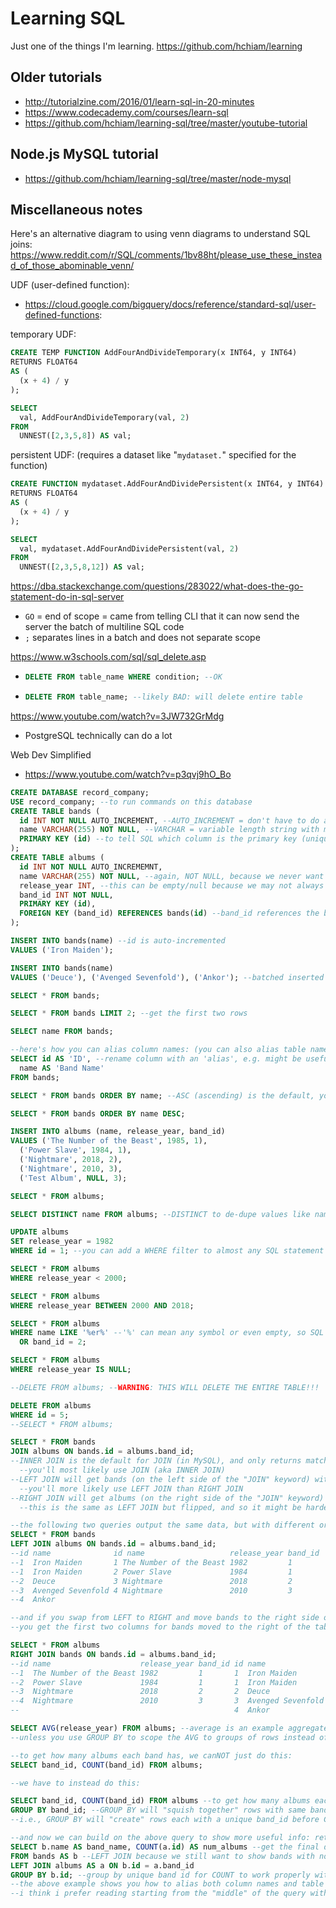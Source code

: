 # Learning SQL

Just one of the things I'm learning. https://github.com/hchiam/learning

## Older tutorials

- http://tutorialzine.com/2016/01/learn-sql-in-20-minutes
- https://www.codecademy.com/courses/learn-sql
- https://github.com/hchiam/learning-sql/tree/master/youtube-tutorial

## Node.js MySQL tutorial

- https://github.com/hchiam/learning-sql/tree/master/node-mysql

## Miscellaneous notes

Here's an alternative diagram to using venn diagrams to understand SQL joins: https://www.reddit.com/r/SQL/comments/1bv88ht/please_use_these_instead_of_those_abominable_venn/

UDF (user-defined function):

- https://cloud.google.com/bigquery/docs/reference/standard-sql/user-defined-functions:

temporary UDF:

```sql
CREATE TEMP FUNCTION AddFourAndDivideTemporary(x INT64, y INT64)
RETURNS FLOAT64
AS (
  (x + 4) / y
);

SELECT
  val, AddFourAndDivideTemporary(val, 2)
FROM
  UNNEST([2,3,5,8]) AS val;
```

persistent UDF: (requires a dataset like "`mydataset.`" specified for the function)

```sql
CREATE FUNCTION mydataset.AddFourAndDividePersistent(x INT64, y INT64)
RETURNS FLOAT64
AS (
  (x + 4) / y
);

SELECT
  val, mydataset.AddFourAndDividePersistent(val, 2)
FROM
  UNNEST([2,3,5,8,12]) AS val;
```

https://dba.stackexchange.com/questions/283022/what-does-the-go-statement-do-in-sql-server
- `GO` = end of scope = came from telling CLI that it can now send the server the batch of multiline SQL code
- `;` separates lines in a batch and does not separate scope

https://www.w3schools.com/sql/sql_delete.asp
- ```sql
  DELETE FROM table_name WHERE condition; --OK
  ```
- ```sql
  DELETE FROM table_name; --likely BAD: will delete entire table
  ```

https://www.youtube.com/watch?v=3JW732GrMdg
- PostgreSQL technically can do a lot

Web Dev Simplified
- https://www.youtube.com/watch?v=p3qvj9hO_Bo
```sql
CREATE DATABASE record_company;
USE record_company; --to run commands on this database
CREATE TABLE bands (
  id INT NOT NULL AUTO_INCREMENT, --AUTO_INCREMENT = don't have to do anything when adding a row
  name VARCHAR(255) NOT NULL, --VARCHAR = variable length string with max length (#), and NOT NULL = always required to be filled
  PRIMARY KEY (id) --to tell SQL which column is the primary key (unique "identifier"/"index") of each row
);
CREATE TABLE albums (
  id INT NOT NULL AUTO_INCREMEMNT,
  name VARCHAR(255) NOT NULL, --again, NOT NULL, because we never want this column/value to be empty
  release_year INT, --this can be empty/null because we may not always have this info = optional
  band_id INT NOT NULL,
  PRIMARY KEY (id),
  FOREIGN KEY (band_id) REFERENCES bands(id) --band_id references the bands TABLE's id PRIMARY KEY
);

INSERT INTO bands(name) --id is auto-incremented
VALUES ('Iron Maiden');

INSERT INTO bands(name)
VALUES ('Deuce'), ('Avenged Sevenfold'), ('Ankor'); --batched inserted rows

SELECT * FROM bands;

SELECT * FROM bands LIMIT 2; --get the first two rows

SELECT name FROM bands;

--here's how you can alias column names: (you can also alias table names - see later below)
SELECT id AS 'ID', --rename column with an 'alias', e.g. might be useful to rename to what name(s) an API expects
  name AS 'Band Name'
FROM bands;

SELECT * FROM bands ORDER BY name; --ASC (ascending) is the default, you have to specify DESC (descending)

SELECT * FROM bands ORDER BY name DESC;

INSERT INTO albums (name, release_year, band_id)
VALUES ('The Number of the Beast', 1985, 1),
  ('Power Slave', 1984, 1),
  ('Nightmare', 2018, 2),
  ('Nightmare', 2010, 3),
  ('Test Album', NULL, 3);

SELECT * FROM albums;

SELECT DISTINCT name FROM albums; --DISTINCT to de-dupe values like names in this case

UPDATE albums
SET release_year = 1982
WHERE id = 1; --you can add a WHERE filter to almost any SQL statement

SELECT * FROM albums
WHERE release_year < 2000;

SELECT * FROM albums
WHERE release_year BETWEEN 2000 AND 2018;

SELECT * FROM albums
WHERE name LIKE '%er%' --'%' can mean any symbol or even empty, so SQL wildcards in '%er%' work like JS regex /.*er.*/
  OR band_id = 2;

SELECT * FROM albums
WHERE release_year IS NULL;

--DELETE FROM albums; --WARNING: THIS WILL DELETE THE ENTIRE TABLE!!!

DELETE FROM albums
WHERE id = 5;
--SELECT * FROM albums;

SELECT * FROM bands
JOIN albums ON bands.id = albums.band_id;
--INNER JOIN is the default for JOIN (in MySQL), and only returns matches between both tables - which seems like a reasonable default to make easier to type
  --you'll most likely use JOIN (aka INNER JOIN)
--LEFT JOIN will get bands (on the left side of the "JOIN" keyword) with no corresponding albums
  --you'll more likely use LEFT JOIN than RIGHT JOIN
--RIGHT JOIN will get albums (on the right side of the "JOIN" keyword) with no corresponding bands
  --this is the same as LEFT JOIN but flipped, and so it might be harder to reason about

--the following two queries output the same data, but with different orders of table columns:
SELECT * FROM bands
LEFT JOIN albums ON bands.id = albums.band_id;
--id name              id name                   release_year band_id
--1  Iron Maiden       1 The Number of the Beast 1982         1
--1  Iron Maiden       2 Power Slave             1984         1
--2  Deuce             3 Nightmare               2018         2
--3  Avenged Sevenfold 4 Nightmare               2010         3
--4  Ankor

--and if you swap from LEFT to RIGHT and move bands to the right side of the RIGHT too,
--you get the first two columns for bands moved to the right of the table:

SELECT * FROM albums
RIGHT JOIN bands ON bands.id = albums.band_id;
--id name                    release_year band_id id name
--1  The Number of the Beast 1982         1       1  Iron Maiden
--2  Power Slave             1984         1       1  Iron Maiden
--3  Nightmare               2018         2       2  Deuce
--4  Nightmare               2010         3       3  Avenged Sevenfold
--                                                4  Ankor

SELECT AVG(release_year) FROM albums; --average is an example aggregate function that returns one value (technically one row with one column)
--unless you use GROUP BY to scope the AVG to groups of rows instead of to all rows in the whole table

--to get how many albums each band has, we canNOT just do this:
SELECT band_id, COUNT(band_id) FROM albums;

--we have to instead do this:

SELECT band_id, COUNT(band_id) FROM albums --to get how many albums each band has
GROUP BY band_id; --GROUP BY will "squish together" rows with same band_id, and then COUNT will count over those "squished together" rows
--i.e., GROUP BY will "create" rows each with a unique band_id before COUNT is applied

--and now we can build on the above query to show more useful info: return band_name instead of band_id:
SELECT b.name AS band_name, COUNT(a.id) AS num_albums --get the final data we want with names that are self-documenting (and useful for an API)
FROM bands AS b --LEFT JOIN because we still want to show bands with no albums
LEFT JOIN albums AS a ON b.id = a.band_id
GROUP BY b.id; --group by unique band id for COUNT to work properly within bands and not over the whole table
--the above example shows you how to alias both column names and table names.
--i think i prefer reading starting from the "middle" of the query with the FROM and JOIN where the aliases are, so that i can understand the SELECT line that uses the aliases
```
